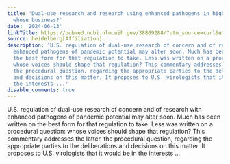 ```yaml
---
title: 'Dual-use research and research using enhanced pathogens in high-income countries:
  whose business?'
date: '2024-06-13'
linkTitle: https://pubmed.ncbi.nlm.nih.gov/38869288/?utm_source=curl&utm_medium=rss&utm_campaign=pubmed-2&utm_content=1FakS-2QOkCT8HsMOQP1bCRQ4YzyumYOmxmF0moLsQ3dFB1E9V&fc=20220326224207&ff=20240613182215&v=2.18.0.post9+e462414
source: heidelberg[Affiliation]
description: 'U.S. regulation of dual-use research of concern and of research with
  enhanced pathogens of pandemic potential may alter soon. Much has been written on
  the best form for that regulation to take. Less was written on a procedural question:
  whose voices should shape that regulation? This commentary addresses the latter,
  the procedural question, regarding the appropriate parties to the deliberations
  and decisions on this matter. It proposes to U.S. virologists that it would be in
  the interests ...'
disable_comments: true
---
```

U.S. regulation of dual-use research of concern and of research with enhanced pathogens of pandemic potential may alter soon. Much has been written on the best form for that regulation to take. Less was written on a procedural question: whose voices should shape that regulation? This commentary addresses the latter, the procedural question, regarding the appropriate parties to the deliberations and decisions on this matter. It proposes to U.S. virologists that it would be in the interests ...